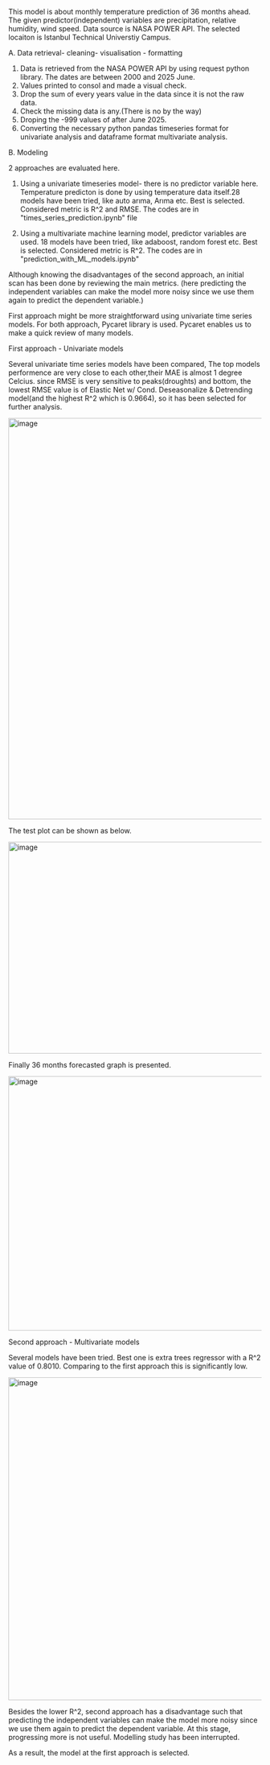 This model is about monthly temperature prediction of 36 months ahead. The given predictor(independent) variables are precipitation, relative humidity, wind speed. Data source is NASA POWER API. The selected locaiton is Istanbul Technical Universtiy Campus.

A. Data retrieval- cleaning- visualisation - formatting

  1. Data is retrieved from the NASA POWER API by using request python library. The dates are between 2000 and 2025 June.
  2. Values printed to consol and made a visual check.
  3. Drop the sum of every years value in the data since it is not the raw data.
  4. Check the missing data is any.(There is no by the way)
  5. Droping the -999 values of after June 2025.
  6. Converting the necessary python pandas timeseries format for univariate analysis and dataframe format multivariate analysis.

B. Modeling

2 approaches are evaluated here.

  1. Using a univariate timeseries model- there is no predictor variable here. Temperature predicton is done by using temperature data itself.28 models have been tried, like auto arıma, Arıma etc. Best is selected. Considered metric is R^2 and RMSE. The codes are in "times_series_prediction.ipynb" file
     
  2. Using a multivariate machine learning model, predictor variables are used. 18 models have been tried, like adaboost, random forest etc. Best is selected. Considered metric is R^2. The codes are in "prediction_with_ML_models.ipynb"
     

Although knowing the disadvantages of the second approach, an initial scan has been done by reviewing the main metrics. (here predicting the independent variables can make the model more noisy since we use them again to predict the dependent variable.)

First approach might be more straightforward using univariate time series models. For both approach, Pycaret library is used. Pycaret enables us to make a quick review of many models.

First approach - Univariate models

Several univariate time series models have been compared, The top models performence are very close to each other,their MAE is almost 1 degree Celcius. since RMSE is very sensitive to peaks(droughts) and bottom, the lowest RMSE value is of Elastic Net w/ Cond. Deseasonalize & Detrending model(and the highest R^2 which is 0.9664), so it has been selected for further analysis.

<img width="1222" height="798" alt="image" src="https://github.com/user-attachments/assets/c3cdeb22-cd46-4c27-8690-f11ad4af861e" />


The test plot can be shown as below.

<img width="1302" height="421" alt="image" src="https://github.com/user-attachments/assets/09d4f49c-affa-43cc-8186-06f0a7f557e8" />

Finally 36 months forecasted graph is presented.

<img width="1300" height="506" alt="image" src="https://github.com/user-attachments/assets/24cc7fcc-ecbf-4696-a171-75fea0330399" />

Second approach - Multivariate models

Several models have been tried. Best one is extra trees regressor with a R^2 value of 0.8010. Comparing to the first approach this is significantly low.

<img width="822" height="642" alt="image" src="https://github.com/user-attachments/assets/28d630a7-61a7-4a3a-95fc-6f605c769031" />

Besides the lower R^2, second approach has a disadvantage such that predicting the independent variables can make the model more noisy since we use them again to predict the dependent variable. At this stage, progressing more is not useful. Modelling study has been interrupted.

As a result, the model at the first approach is selected. 




